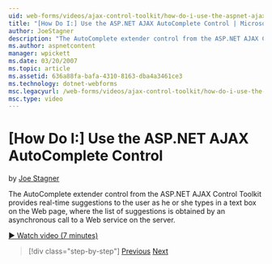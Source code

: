 ```yaml
---
uid: web-forms/videos/ajax-control-toolkit/how-do-i-use-the-aspnet-ajax-autocomplete-control
title: "[How Do I:] Use the ASP.NET AJAX AutoComplete Control | Microsoft Docs"
author: JoeStagner
description: "The AutoComplete extender control from the ASP.NET AJAX Control Toolkit provides real-time suggestions to the user as he or she types in a text box on the We..."
ms.author: aspnetcontent
manager: wpickett
ms.date: 03/20/2007
ms.topic: article
ms.assetid: 636a88fa-bafa-4310-8163-dba4a3461ce3
ms.technology: dotnet-webforms
msc.legacyurl: /web-forms/videos/ajax-control-toolkit/how-do-i-use-the-aspnet-ajax-autocomplete-control
msc.type: video
---
```

[How Do I:] Use the ASP.NET AJAX AutoComplete Control
====================
by [Joe Stagner](https://github.com/JoeStagner)

The AutoComplete extender control from the ASP.NET AJAX Control Toolkit provides real-time suggestions to the user as he or she types in a text box on the Web page, where the list of suggestions is obtained by an asynchronous call to a Web service on the server.

[&#9654; Watch video (7 minutes)](https://channel9.msdn.com/Blogs/ASP-NET-Site-Videos/how-do-i-use-the-aspnet-ajax-autocomplete-control)

> [!div class="step-by-step"]
> [Previous](how-do-i-use-the-aspnet-ajax-slider-control.md)
> [Next](how-do-i-configure-the-aspnet-ajax-calendar-control.md)
